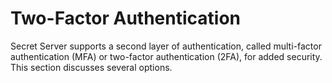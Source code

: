 [title]: # "Two-Factor Authentication"
[tags]: # "2FA"
[priority]: # "40"

# Two-Factor Authentication

Secret Server supports a second layer of authentication, called multi-factor authentication (MFA) or two-factor authentication (2FA), for added security. This section discusses several options.
